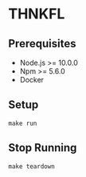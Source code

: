 # THNKFL

## Prerequisites
* Node.js >= 10.0.0
* Npm >= 5.6.0
* Docker

## Setup ##
```
make run
```

## Stop Running ##
```
make teardown
```

